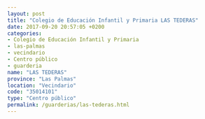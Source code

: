 ```yaml
---
layout: post
title: "Colegio de Educación Infantil y Primaria LAS TEDERAS"
date: 2017-09-20 20:57:05 +0200
categories:
- Colegio de Educación Infantil y Primaria
- las-palmas
- vecindario
- Centro público
- guarderia
name: "LAS TEDERAS"
province: "Las Palmas"
location: "Vecindario"
code: "35014101"
type: "Centro público"
permalink: /guarderias/las-tederas.html
---
```

